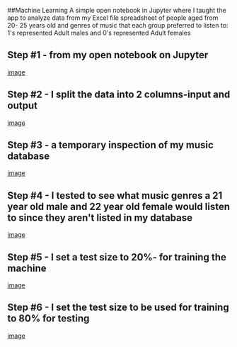 ##Machine Learning
A simple open notebook in Jupyter where I taught the app to analyze data from my Excel file spreadsheet of people aged from 20- 25 years old and genres of music that each group 
  preferred to listen to: 1's represented Adult males and 0's represented Adult females

## Step #1 - from my open notebook on Jupyter
[image](https://github.com/cyberfocused/MachineLearning/blob/main/1.jpg)  

## Step #2 - I split the data into 2 columns-input and output
[image](https://github.com/cyberfocused/MachineLearning/blob/main/2.jpg) 

## Step #3 - a temporary inspection of my music database
[image](https://github.com/cyberfocused/MachineLearning/blob/main/3.jpg) 

## Step #4 - I tested to see what music genres a 21 year old male and 22 year old female would listen to since they aren't listed in my database
[image](https://github.com/cyberfocused/MachineLearning/blob/main/4.jpg) 

## Step #5 - I set a test size to 20%- for training the machine
[image](https://github.com/cyberfocused/MachineLearning/blob/main/5.jpg) 

## Step #6 - I set the test size to be used for training to 80% for testing
[image](https://github.com/cyberfocused/MachineLearning/blob/main/6.jpg) 

